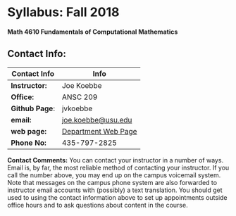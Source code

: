 # Syllabus: Fall 2018

**Math 4610 Fundamentals of Computational Mathematics**

## Contact Info:

**Contact Info** | Info
---------------- | ----
**Instructor:** | Joe Koebbe
**Office:** | ANSC 209
**Github Page**: | jvkoebbe
**email:** | [joe.koebbe@usu.edu](mailto:joe.koebbe@usu.edu)
**web page:** | [Department Web Page](http:www.math.usu.edu/~koebbe)
**Phone No:** | 435-797-2825

**Contact Comments:** You can contact your instructor in a number of ways. Email is, by far, the most reliable method of
contacting your instructor. If you call the number above, you may end up on the campus voicemail system. Note that messages on
the campus phone system are also forwarded to instructor email accounts with (possibly) a text translation. You should get used
to using the contact information above to set up appointments outside office hours and to ask questions about content in the
course.
